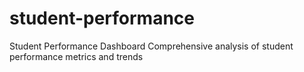# student-performance
Student Performance Dashboard Comprehensive analysis of student performance metrics and trends
